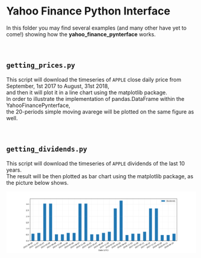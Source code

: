 # Yahoo Finance Python Interface


In this folder you may find several examples (and many other have yet to come!) showing how the **yahoo_finance_pynterface** works.


<br />


## `getting_prices.py`
This script will download the timeseries of `APPLE` close daily price from September, 1st 2017 to August, 31st 2018,<br />
and then it will plot it in a line chart using the matplotlib package.<br />
In order to illustrate the implementation of pandas.DataFrame within the YahooFinancePynterface,<br />
the 20-periods simple moving avarege will be plotted on the same figure as well.


<br />


## `getting_dividends.py`
This script will download the timeseries of `APPLE` dividends of the last 10 years.<br />
The result will be then plotted as bar chart using the matplotlib package, as the picture below shows.

![result](resources/getting_dividends.png)